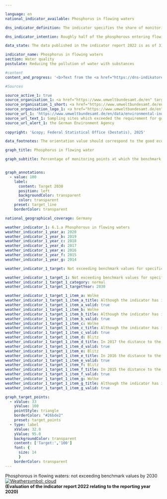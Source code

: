```yaml
---

language: en        
national_indicator_available: Phosphorus in flowing waters        

dns_indicator_definition: The indicator specifies the share of monitoring points at which the water-body typical benchmark values of good ecological status regarding phosphorus in flowing waters are not exceeded.        

dns_indicator_intention: Roughly half of the phosphorous entering flowing waters in Germany today originates from agriculture, and the other half comes from cities (municipal water treatment plants and rainwater run-offs). In addition to nitrate pollution, it is one of the causes of an oversupply of nutrients in rivers, lakes and seas (eutrophication). The consequences of this are algae growth, oxygen depletion all the way to fish kills or the growth of poisonous blue-green algae. For this reason, meeting benchmark values for specific types of water bodies, as specified in the Ordinance on the Protection of Surface Waters, at all monitoring points has been defined as a goal for 2030.        

data_state: The data published in the indicator report 2022 is as of 31 October 2022. The data shown on this platform is updated regularly, so that more current data may be available online than published in the <a href="https://dns-indikatoren.de/assets/Publikationen/Indikatorenberichte/2022.pdf">indicator report 2022</a>.        

indicator_name: Phosphorus in flowing waters        
section: Water quality        
postulate: Reducing the pollution of water with substances        

#content         
content_and_progress: '<b>Text from the <a href="https://dns-indikatoren.de/assets/Publikationen/Indikatorenberichte/2022.pdf">Indicator Report 2022&nbsp;</a></b><br><br>Phosphorous generally enters a body of water through the input of phosphates. The phosphorous pollution of rivers is measured by the Länder as part of the monitoring conducted for the <abbr title="European Union" tabindex="0">EU</abbr> Water Framework Directive. The data for the indicator come from the monitoring network, which consists of about 250&nbsp;monitoring points. In most cases, the monitoring points were installed in the main currents of the large rivers and at the junction of important confluents. The data are compiled by the German Environment Agency based on information from the German Working Group on Water Issues of the Länder and the Federal Government represented by the Federal Environment Ministry (<abbr title="German Working Group on Water Issues of the Länder and the Federal Government" tabindex="0">LAWA</abbr>).<br><br>The indicator shows whether the annual average of the values measured at a particular monitoring point was equal to, or lower than, the benchmark value. However, it does not show by how far the target was surpassed if it was exceeded. The information about the individual monitoring points is presented in a summarised form. Accordingly, the value of the indicator is strongly dependent on the number of monitoring points and the representative status of their distribution. Lakes and other standing waters are not covered by the indicator.<br><br>Since the different bodies of water react with differing levels of sensitivity to nutrients such as phosphorous, the precise benchmark values vary. The vast majority of flowing waters use the benchmark value of 0.1&nbsp;<abbr title="Miligrams per litre" tabindex="0">mg/l</abbr> of phosphorous. In organic substrate-dominated rivers, the benchmark value is 0.15&nbsp;<abbr title="Miligrams per litre" tabindex="0">mg/l</abbr>, for marshland streams 0.3&nbsp;<abbr title="Miligrams per litre" tabindex="0">mg/l</abbr> and for transitional waters influenced by tidal movement 0.045&nbsp;<abbr title="Miligrams per litre" tabindex="0">mg/l</abbr>.<br><br>In 2020, the annual average of values measured was below the benchmark value at 41.7&nbsp;% of the monitoring points at rivers. 52.6&nbsp;% of the monitoring points showed average concentrations of up to twice the benchmark value, while 2.9&nbsp;% of the monitoring points were in the range of up to four times the benchmark value (not shown in the chart). The remaining 2.8&nbsp;% showed even higher concentrations.<br><br>When viewed over time, the proportion of monitoring points not exceeding the benchmark value has continuously increased and has doubled since 1990. However, the percentage rate of monitoring points with concentrations of up to twice the benchmark value almost tripled during the same period. Conversely, the share of monitoring points with even higher values has fallen significantly since the early 1990s. The level of pollution has been reduced significantly thanks in particular to the introduction of phosphate-free detergents and the specification of threshold values for the discharge of treated waste water.<br><br>If one examines the average trend of the last five years, the indicator has improved to a minor degree. The goal of not exceeding the specified threshold value at all monitoring points cannot be achieved if the current trend continues.<br><br>The indicators of phosphorous and nitrate levels (6.1.a and 6.1.b) cover two key aspects of water quality. However, there are other, additional components such as the existence of natural habitats around water bodies and the exposure to pollutants (such as pesticides, metals, medicines), all of which are also relevant to water quality.'                

#Sources        

source_active_1: true
source_organisation_1: <a href="https://www.umweltbundesamt.de/en" target="_blank" onclick="return confirm_alert('the German Environment Agency', 'En')">German Environment Agency on the basis of data from the German Working Group on Water Issues of the Länder and the Federal Government</a>
source_organisation_1_short: <a href="https://www.umweltbundesamt.de/en" target="_blank" onclick="return confirm_alert('the German Environment Agency', 'En')">German Environment Agency on the basis of data from the German Working Group on Water Issues of the Länder and the Federal Government</a>
source_organisation_logo_1: <a href="https://www.umweltbundesamt.de/en" target="_blank" onclick="return confirm_alert('the German Environment Agency', 'En')"><img src="https://dnsUpgradeEnvironment.github.io/dns-indicators/public/OrgImgEn/uba.png" alt="German Environment Agency on the basis of data from the German Working Group on Water Issues of the Länder and the Federal Government" title=" Click here to visit the homepage of the organizationGerman Environment Agency on the basis of data from the German Working Group on Water Issues of the Länder and the Federal Government" style="height:60px; width:148px; border:transparent"/></a>
source_url_1: 'https://www.umweltbundesamt.de/en/data/environmental-indicators/indicator-river-eutrophication-phosphorus'
source_url_text_1: Sampling sites which exceeded the requirement for good status for total phosphorus in rivers
source_url_alert_1: the German Environment Agency
        
copyright: '&copy; Federal Statistical Office (Destatis), 2025'        

data_footnotes: The orientation value should correspond to the good ecological status of the water body type, which is published in Annex 7&nbsp;of the amendment to the Ordinance on the Protection of Surface Waters (Oberflächengewässerverordnung). The majority of flowing waters have the target value 0.1&nbsp;<abbr title="Miligrams per litre" tabindex="0">mg/l</abbr> P. For organically influenced rivers, the target value is 0.15&nbsp;<abbr title="Miligrams per litre" tabindex="0">mg/l</abbr> P, for marsh waters 0.3&nbsp;<abbr title="Miligrams per litre" tabindex="0">mg/l</abbr> P, and for tidally influenced transitional waters 0.045&nbsp;<abbr title="Miligrams per litre" tabindex="0">mg/l</abbr> P.<br>• Partly revised data.        

graph_title: Phosphorus in flowing water        

graph_subtitle: Percentage of monitoring points at which the benchmark values for good ecological status for total phosphorous in flowing waters is not exceeded        


graph_annotations:
  - value: 100
    label:
      content: Target 2030
      position: left
      backgroundColor: transparent
      color: transparent
    preset: target_line
    borderColor: transparent                

national_geographical_coverage: Germany        

weather_indicator_1: 6.1.a Phosphorous in flowing waters
weather_indicator_1_year_a: 2020
weather_indicator_1_year_b: 2019
weather_indicator_1_year_c: 2018
weather_indicator_1_year_d: 2017
weather_indicator_1_year_e: 2016
weather_indicator_1_year_f: 2015
weather_indicator_1_year_g: 2014

weather_indicator_1_target: Not exceeding benchmark values for specific types of water bodies at all monitoring points by 2030

weather_indicator_1_target_1: Not exceeding benchmark values for specific types of water bodies at all monitoring points by 2030
weather_indicator_1_target_1_category: normal
weather_indicator_1_target_1_targetYear: 2030

weather_indicator_1_target_1_item_a: Wolke
weather_indicator_1_target_1_item_a_title: Although the indicator has in 2020 been moving in the desired direction toward the target, if the trend had to continued, the target would have been missed in the target year by more than 20% of the difference between the target value and the value at that time.
weather_indicator_1_target_1_item_a_valid: true
weather_indicator_1_target_1_item_b: Wolke
weather_indicator_1_target_1_item_b_title: Although the indicator has in 2019 been moving in the desired direction toward the target, if the trend had to continued, the target would have been missed in the target year by more than 20% of the difference between the target value and the value at that time.
weather_indicator_1_target_1_item_b_valid: true
weather_indicator_1_target_1_item_c: Wolke
weather_indicator_1_target_1_item_c_title: Although the indicator has in 2018 been moving in the desired direction toward the target, if the trend had to continued, the target would have been missed in the target year by more than 20% of the difference between the target value and the value at that time.
weather_indicator_1_target_1_item_c_valid: true
weather_indicator_1_target_1_item_d: Blitz
weather_indicator_1_target_1_item_d_title: In 2017 the distance to the target was constantly high or had increased. Thus, the indicator did not develop in the desired direction.
weather_indicator_1_target_1_item_d_valid: true
weather_indicator_1_target_1_item_e: Blitz
weather_indicator_1_target_1_item_e_title: In 2016 the distance to the target was constantly high or had increased. Thus, the indicator did not develop in the desired direction.
weather_indicator_1_target_1_item_e_valid: true
weather_indicator_1_target_1_item_f: Blitz
weather_indicator_1_target_1_item_f_title: In 2015 the distance to the target was constantly high or had increased. Thus, the indicator did not develop in the desired direction.
weather_indicator_1_target_1_item_f_valid: true
weather_indicator_1_target_1_item_g: Wolke
weather_indicator_1_target_1_item_g_title: Although the indicator has in 2014 been moving in the desired direction toward the target, if the trend had to continued, the target would have been missed in the target year by more than 20% of the difference between the target value and the value at that time.
weather_indicator_1_target_1_item_g_valid: true        

graph_target_points:
  - xValue: 33
    yValue: 100
    pointStyle: triangle
    borderColor: "#26bde2"
    preset: target_points
  - type: label
    xValue: 32.0
    yValue: 95.0
    backgroundColor: transparent
    content: ['Target:','100']
    font: {
      size: 14
      }
    borderColor: transparent        
---
```



<div>
  <div class="my-header">
    <label class="default">Phosphorous in flowing waters: not exceeding benchmark values by 2030
      <a href="https://dnsUpgradeEnvironment.github.io/dns-indicators/en/status"><img src="https://sdg-indikatoren.de/public/Wettersymbole/Wolke.png" title="Although the indicator has in 2020 been moving in the desired direction toward the target, if the trend had to continued, the target would have been missed in the target year by more than 20% of the difference between the target value and the value at that time." alt="Weathersymbol: cloud"/>
      </a>
    </label>
  </div>
</div>
<div class="my-header-note">
  <label class="default"><b>(Evaluation of the indicator report 2022 relating to the reporting year 2020)
  </b></label>
</div>